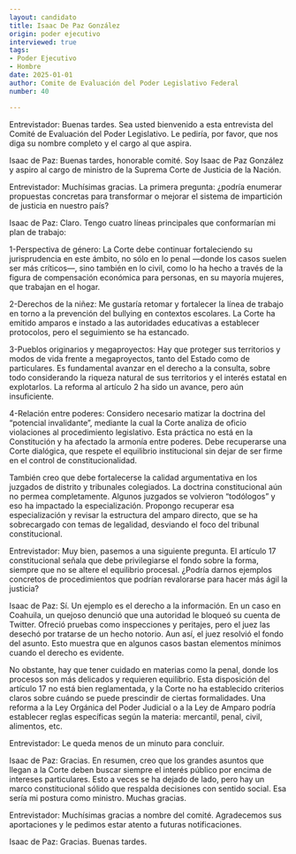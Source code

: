 ```yaml
---
layout: candidato
title: Isaac De Paz González
origin: poder ejecutivo
interviewed: true
tags:
- Poder Ejecutivo
- Hombre
date: 2025-01-01
author: Comite de Evaluación del Poder Legislativo Federal
number: 40

---
```


Entrevistador: Buenas tardes. Sea usted bienvenido a esta entrevista del Comité de Evaluación del Poder Legislativo. Le pediría, por favor, que nos diga su nombre completo y el cargo al que aspira.

Isaac de Paz: Buenas tardes, honorable comité. Soy Isaac de Paz González y aspiro al cargo de ministro de la Suprema Corte de Justicia de la Nación.

Entrevistador: Muchísimas gracias. La primera pregunta: ¿podría enumerar propuestas concretas para transformar o mejorar el sistema de impartición de justicia en nuestro país?

Isaac de Paz: Claro. Tengo cuatro líneas principales que conformarían mi plan de trabajo:

1-Perspectiva de género: La Corte debe continuar fortaleciendo su jurisprudencia en este ámbito, no sólo en lo penal —donde los casos suelen ser más críticos—, sino también en lo civil, como lo ha hecho a través de la figura de compensación económica para personas, en su mayoría mujeres, que trabajan en el hogar.

2-Derechos de la niñez: Me gustaría retomar y fortalecer la línea de trabajo en torno a la prevención del bullying en contextos escolares. La Corte ha emitido amparos e instado a las autoridades educativas a establecer protocolos, pero el seguimiento se ha estancado.

3-Pueblos originarios y megaproyectos: Hay que proteger sus territorios y modos de vida frente a megaproyectos, tanto del Estado como de particulares. Es fundamental avanzar en el derecho a la consulta, sobre todo considerando la riqueza natural de sus territorios y el interés estatal en explotarlos. La reforma al artículo 2 ha sido un avance, pero aún insuficiente.

4-Relación entre poderes: Considero necesario matizar la doctrina del “potencial invalidante”, mediante la cual la Corte analiza de oficio violaciones al procedimiento legislativo. Esta práctica no está en la Constitución y ha afectado la armonía entre poderes. Debe recuperarse una Corte dialógica, que respete el equilibrio institucional sin dejar de ser firme en el control de constitucionalidad.

También creo que debe fortalecerse la calidad argumentativa en los juzgados de distrito y tribunales colegiados. La doctrina constitucional aún no permea completamente. Algunos juzgados se volvieron “todólogos” y eso ha impactado la especialización. Propongo recuperar esa especialización y revisar la estructura del amparo directo, que se ha sobrecargado con temas de legalidad, desviando el foco del tribunal constitucional.

Entrevistador: Muy bien, pasemos a una siguiente pregunta. El artículo 17 constitucional señala que debe privilegiarse el fondo sobre la forma, siempre que no se altere el equilibrio procesal. ¿Podría darnos ejemplos concretos de procedimientos que podrían revalorarse para hacer más ágil la justicia?

Isaac de Paz: Sí. Un ejemplo es el derecho a la información. En un caso en Coahuila, un quejoso denunció que una autoridad le bloqueó su cuenta de Twitter. Ofreció pruebas como inspecciones y peritajes, pero el juez las desechó por tratarse de un hecho notorio. Aun así, el juez resolvió el fondo del asunto. Esto muestra que en algunos casos bastan elementos mínimos cuando el derecho es evidente.

No obstante, hay que tener cuidado en materias como la penal, donde los procesos son más delicados y requieren equilibrio. Esta disposición del artículo 17 no está bien reglamentada, y la Corte no ha establecido criterios claros sobre cuándo se puede prescindir de ciertas formalidades. Una reforma a la Ley Orgánica del Poder Judicial o a la Ley de Amparo podría establecer reglas específicas según la materia: mercantil, penal, civil, alimentos, etc.

Entrevistador: Le queda menos de un minuto para concluir.

Isaac de Paz: Gracias. En resumen, creo que los grandes asuntos que llegan a la Corte deben buscar siempre el interés público por encima de intereses particulares. Esto a veces se ha dejado de lado, pero hay un marco constitucional sólido que respalda decisiones con sentido social. Esa sería mi postura como ministro. Muchas gracias.

Entrevistador: Muchísimas gracias a nombre del comité. Agradecemos sus aportaciones y le pedimos estar atento a futuras notificaciones.

Isaac de Paz: Gracias. Buenas tardes.

